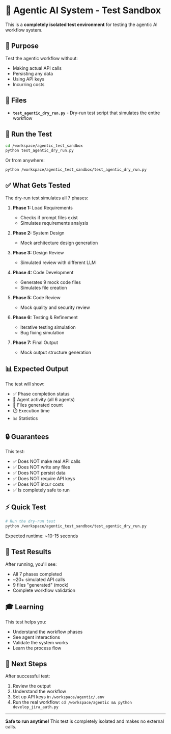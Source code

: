 # 🧪 Agentic AI System - Test Sandbox

This is a **completely isolated test environment** for testing the agentic AI workflow system.

## 🎯 Purpose

Test the agentic workflow without:
- Making actual API calls
- Persisting any data
- Using API keys
- Incurring costs

## 📁 Files

- **`test_agentic_dry_run.py`** - Dry-run test script that simulates the entire workflow

## 🚀 Run the Test

```bash
cd /workspace/agentic_test_sandbox
python test_agentic_dry_run.py
```

Or from anywhere:
```bash
python /workspace/agentic_test_sandbox/test_agentic_dry_run.py
```

## ✅ What Gets Tested

The dry-run test simulates all 7 phases:

1. **Phase 1:** Load Requirements
   - Checks if prompt files exist
   - Simulates requirements analysis

2. **Phase 2:** System Design
   - Mock architecture design generation

3. **Phase 3:** Design Review
   - Simulated review with different LLM

4. **Phase 4:** Code Development
   - Generates 9 mock code files
   - Simulates file creation

5. **Phase 5:** Code Review
   - Mock quality and security review

6. **Phase 6:** Testing & Refinement
   - Iterative testing simulation
   - Bug fixing simulation

7. **Phase 7:** Final Output
   - Mock output structure generation

## 📊 Expected Output

The test will show:
- ✅ Phase completion status
- 🤖 Agent activity (all 6 agents)
- 📝 Files generated count
- ⏱️  Execution time
- 📊 Statistics

## 🔒 Guarantees

This test:
- ✅ Does NOT make real API calls
- ✅ Does NOT write any files
- ✅ Does NOT persist data
- ✅ Does NOT require API keys
- ✅ Does NOT incur costs
- ✅ Is completely safe to run

## ⚡ Quick Test

```bash
# Run the dry-run test
python /workspace/agentic_test_sandbox/test_agentic_dry_run.py
```

Expected runtime: ~10-15 seconds

## 📝 Test Results

After running, you'll see:
- All 7 phases completed
- ~20+ simulated API calls
- 9 files "generated" (mock)
- Complete workflow validation

## 🎓 Learning

This test helps you:
- Understand the workflow phases
- See agent interactions
- Validate the system works
- Learn the process flow

## 🚀 Next Steps

After successful test:
1. Review the output
2. Understand the workflow
3. Set up API keys in `/workspace/agentic/.env`
4. Run the real workflow: `cd /workspace/agentic && python develop_jira_auth.py`

---

**Safe to run anytime!** This test is completely isolated and makes no external calls.
